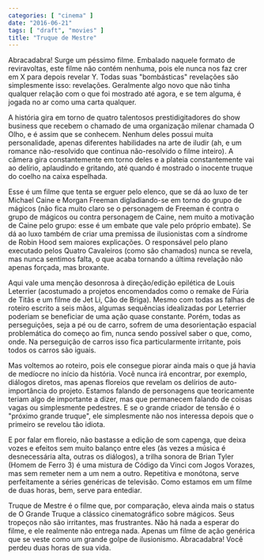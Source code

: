 ```yaml
---
categories: [ "cinema" ]
date: "2016-06-21"
tags: [ "draft", "movies" ]
title: "Truque de Mestre"
---
```

Abracadabra! Surge um péssimo filme. Embalado naquele formato de
reviravoltas, este filme não contém nenhuma, pois ele nunca nos faz
crer em X para depois revelar Y. Todas suas "bombásticas" revelações
são simplesmente isso: revelações. Geralmente algo novo que não tinha
qualquer relação com o que foi mostrado até agora, e se tem alguma,
é jogada no ar como uma carta qualquer.

A história gira em torno de quatro talentosos prestidigitadores
do show business que recebem o chamado de uma organização milenar
chamada O Olho, e é assim que se conhecem. Nenhum deles possui muita
personalidade, apenas diferentes habilidades na arte de iludir (ah, e um
romance não-resolvido que continua não-resolvido o filme inteiro). A
câmera gira constantemente em torno deles e a plateia constantemente vai
ao delírio, aplaudindo e gritando, até quando é mostrado o inocente
truque do coelho na caixa espelhada.

Esse é um filme que tenta se erguer pelo elenco, que se dá ao luxo de
ter Michael Caine e Morgan Freeman digladiando-se em torno do grupo de
mágicos (não fica muito claro se o personagem de Freeman é contra o
grupo de mágicos ou contra personagem de Caine, nem muito a motivação
de Caine pelo grupo: esse é um embate que vale pelo próprio embate). Se
dá ao luxo também de criar uma premissa de ilusionistas com a síndrome
de Robin Hood sem maiores explicações. O responsável pelo plano
executado pelos Quatro Cavaleiros (como são chamados) nunca se revela,
mas nunca sentimos falta, o que acaba tornando a última revelação
não apenas forçada, mas broxante.

Aqui vale uma menção desonrosa à direção/edição epilética
de Louis Leterrier (acostumado a projetos encomendados como o remake
de Fúria de Titãs e um filme de Jet Li, Cão de Briga). Mesmo com
todas as falhas de roteiro escrito a seis mãos, algumas sequências
idealizadas por Leterrier poderiam se beneficiar de uma ação quase
constante. Porém, todas as perseguições, seja a pé ou de carro,
sofrem de uma desorientação espacial problemática do começo ao fim,
nunca sendo possível saber o que, como, onde. Na perseguição de carros
isso fica particularmente irritante, pois todos os carros são iguais.

Mas voltemos ao roteiro, pois ele consegue piorar ainda mais o que já
havia de medíocre no início da história. Você nunca irá encontrar,
por exemplo, diálogos diretos, mas apenas floreios que revelam os
delírios de auto-importância do projeto. Estamos falando de personagens
que teoricamente teriam algo de importante a dizer, mas que permanecem
falando de coisas vagas ou simplesmente pedestres. E se o grande criador
de tensão é o "próximo grande truque", ele simplesmente não nos
interessa depois que o primeiro se revelou tão idiota.

E por falar em floreio, não bastasse a edição de som capenga, que
deixa vozes e efeitos sem muito balanço entre eles (às vezes a música
é desnecessária alta, outras os diálogos), a trilha sonora de Brian
Tyler (Homem de Ferro 3) é uma mistura de Código da Vinci com Jogos
Vorazes, mas sem remeter nem a um nem a outro. Repetitiva e monótona,
serve perfeitamente a séries genéricas de televisão. Como estamos em
um filme de duas horas, bem, serve para entediar.

Truque de Mestre é o filme que, por comparação, eleva ainda
mais o status de O Grande Truque a clássico cinematográfico sobre
mágicos. Seus tropeços não são irritantes, mas frustrantes. Não
há nada a esperar do filme, e ele realmente não entrega nada. Apenas
um filme de ação genérica que se veste como um grande golpe de
ilusionismo. Abracadabra! Você perdeu duas horas de sua vida.
